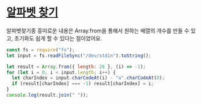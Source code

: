 # [알파벳 찾기](https://www.acmicpc.net/problem/10809)

알파벳찾기중 흥미로운 내용은 Array.from을 통해서 원하는 배열의 개수를 만들 수 있고, 초기화도 쉽게 할 수 있다는 점이었어요.

```js
const fs = require("fs");
let input = fs.readFileSync("/dev/stdin").toString();

let result = Array.from({ length: 26 }, (i) => -1);
for (let i = 0; i < input.length; i++) {
  let charIndex = input.charCodeAt(i) - "a".charCodeAt(0);
  if (result[charIndex] === -1) result[charIndex] = i;
}
console.log(result.join(" "));
```